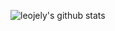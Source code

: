
![leojely's github stats](https://github-readme-stats.vercel.app/api?username=leojely&show_icons=true&theme=radical)
